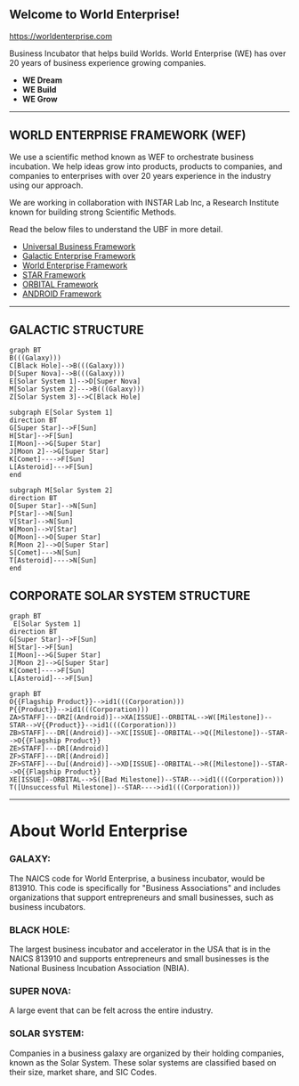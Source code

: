 ## Welcome to World Enterprise!
https://worldenterprise.com

Business Incubator that helps build Worlds. World Enterprise (WE) has over 20 years of business experience growing companies. 
- **WE Dream**
- **WE Build**
- **WE Grow**

<hr>

## WORLD ENTERPRISE FRAMEWORK (WEF)
We use a scientific method known as WEF to orchestrate business incubation.  We help ideas grow into products, products to companies, and companies to enterprises with over 20 years experience in the industry using our approach.

We are working in collaboration with INSTAR Lab Inc, a Research Institute known for building strong Scientific Methods.

Read the below files to understand the UBF in more detail.
- [Universal Business Framework](https://github.com/WorldEnterpriseGroup/.github/blob/gh-pages/Frameworks/UBF.md)
- [Galactic Enterprise Framework](https://github.com/WorldEnterpriseGroup/.github/blob/gh-pages/Frameworks/UBF.md)
- [World Enterprise Framework](https://github.com/WorldEnterpriseGroup/.github/blob/gh-pages/Frameworks/UBF.md)
- [STAR Framework](https://github.com/WorldEnterpriseGroup/.github/blob/gh-pages/Frameworks/STAR.md)
- [ORBITAL Framework](https://github.com/WorldEnterpriseGroup/.github/blob/gh-pages/Frameworks/ORBITAL.md)
- [ANDROID Framework](https://github.com/WorldEnterpriseGroup/.github/blob/gh-pages/Frameworks/Android.md)

<hr>

## GALACTIC STRUCTURE

```mermaid 
graph BT
B(((Galaxy)))
C[Black Hole]-->B(((Galaxy)))
D[Super Nova]-->B(((Galaxy)))
E[Solar System 1]-->D[Super Nova]
M[Solar System 2]--->B(((Galaxy)))
Z[Solar System 3]-->C[Black Hole]

subgraph E[Solar System 1]
direction BT
G[Super Star]-->F[Sun]
H[Star]-->F[Sun]
I[Moon]-->G[Super Star]
J[Moon 2]-->G[Super Star]
K[Comet]---->F[Sun]
L[Asteroid]--->F[Sun]
end

subgraph M[Solar System 2]
direction BT
O[Super Star]-->N[Sun]
P[Star]-->N[Sun]
V[Star]-->N[Sun]
W[Moon]-->V[Star]
Q[Moon]-->O[Super Star]
R[Moon 2]-->O[Super Star]
S[Comet]--->N[Sun]
T[Asteroid]---->N[Sun]
end
```

## CORPORATE SOLAR SYSTEM STRUCTURE


```mermaid
graph BT
 E[Solar System 1]
direction BT
G[Super Star]-->F[Sun]
H[Star]-->F[Sun]
I[Moon]-->G[Super Star]
J[Moon 2]-->G[Super Star]
K[Comet]---->F[Sun]
L[Asteroid]--->F[Sun]
```

```mermaid 
graph BT
O{{Flagship Product}}-->id1(((Corporation)))
P{{Product}}-->id1(((Corporation)))
ZA>STAFF]---DRZ[(Android)]-->XA[ISSUE]--ORBITAL-->W([Milestone])--STAR-->V{{Product}}-->id1(((Corporation)))
ZB>STAFF]---DR[(Android)]-->XC[ISSUE]--ORBITAL-->Q([Milestone])--STAR-->O{{Flagship Product}}
ZE>STAFF]---DR[(Android)]
ZF>STAFF]---DR[(Android)]
ZF>STAFF]---Du[(Android)]-->XD[ISSUE]--ORBITAL-->R([Milestone])--STAR-->O{{Flagship Product}}
XE[ISSUE]--ORBITAL-->S([Bad Milestone])--STAR--->id1(((Corporation)))
T([Unsuccessful Milestone])--STAR---->id1(((Corporation)))
```

<hr>

# About World Enterprise
### **GALAXY:**
The NAICS code for World Enterprise, a business incubator, would be 813910. This code is specifically for "Business Associations" and includes organizations that support entrepreneurs and small businesses, such as business incubators. 

### **BLACK HOLE:**
The largest business incubator and accelerator in the USA that is in the NAICS 813910 and supports entrepreneurs and small businesses is the National Business Incubation Association (NBIA).

### **SUPER NOVA:**
A large event that can be felt across the entire industry.

### **SOLAR SYSTEM:**
Companies in a business galaxy are organized by their holding companies, known as the Solar System. These solar systems are classified based on their size, market share, and SIC Codes.
